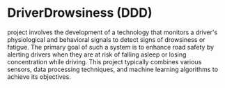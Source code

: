 # DriverDrowsiness (DDD)
  project involves the development of a technology that monitors a driver's physiological and behavioral signals to detect signs of drowsiness or fatigue. The primary goal of such a system is to enhance road safety by alerting drivers when they are at risk of falling asleep or losing concentration while driving. This project typically combines various sensors, data processing techniques, and machine learning algorithms to achieve its objectives.
